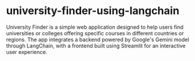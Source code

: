 # university-finder-using-langchain
University Finder is a simple web application designed to help users find universities or colleges offering specific courses in different countries or regions. The app integrates a backend powered by Google's Gemini model through LangChain, with a frontend built using Streamlit for an interactive user experience.

